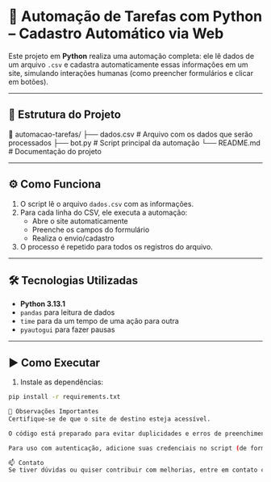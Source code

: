 # 🤖 Automação de Tarefas com Python – Cadastro Automático via Web

Este projeto em **Python** realiza uma automação completa: ele lê dados de um arquivo `.csv` e cadastra automaticamente essas informações em um site, simulando interações humanas (como preencher formulários e clicar em botões).

---

## 📂 Estrutura do Projeto

📁 automacao-tarefas/ 
├── dados.csv # Arquivo com os dados que serão processados 
├── bot.py # Script principal da automação 
└── README.md # Documentação do projeto


---

## ⚙️ Como Funciona

1. O script lê o arquivo `dados.csv` com as informações.
2. Para cada linha do CSV, ele executa a automação:
   - Abre o site automaticamente
   - Preenche os campos do formulário
   - Realiza o envio/cadastro
3. O processo é repetido para todos os registros do arquivo.

---

## 🛠️ Tecnologias Utilizadas

- **Python 3.13.1**
- `pandas` para leitura de dados
- `time` para da um tempo de uma ação para outra
- `pyautogui` para fazer pausas
---

## ▶️ Como Executar

1. Instale as dependências:

```bash
pip install -r requirements.txt

🔐 Observações Importantes
Certifique-se de que o site de destino esteja acessível.

O código está preparado para evitar duplicidades e erros de preenchimento.

Para uso com autenticação, adicione suas credenciais no script (de forma segura).

📫 Contato
Se tiver dúvidas ou quiser contribuir com melhorias, entre em contato comigo aqui ou pelo LinkedIn. 😉
